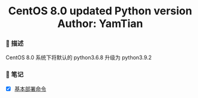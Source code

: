 <h1 align="center">
  CentOS 8.0 updated Python version
  <br>
  Author: YamTian
</h1>

### 📜 描述

CentOS 8.0 系统下将默认的 python3.6.8 升级为 python3.9.2

### 📔 笔记

- [x] [基本部署命令](https://github.com/YamTian/Notes/blob/master/CentOS%208.0%20Python3.9.2/python3.6.8%20to%20python3.9.2.md)

